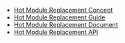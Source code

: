 - [Hot Module Replacement Concept](https://webpack.js.org/concepts/hot-module-replacement/)
- [Hot Module Replacement Guide](https://webpack.js.org/guides/hot-module-replacement)
- [Hot Module Replacement Document](https://webpack.js.org/api/hot-module-replacement/)
- [Hot Module Replacement API](https://webpack.js.org/api/hot-module-replacement/)
